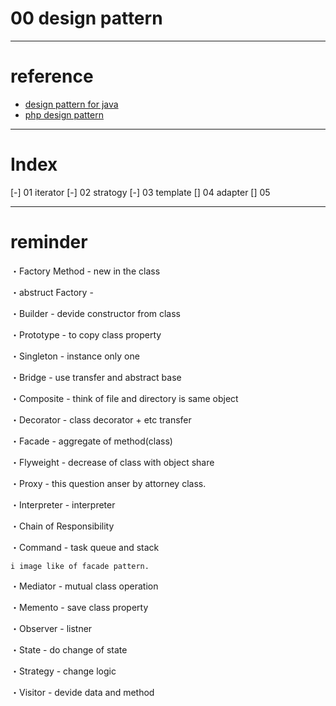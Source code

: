 # 00 design pattern 

---------------

# reference

- [design pattern for java](http://www.techscore.com/tech/DesignPattern/index.html/) 
- [php design pattern](http://d.hatena.ne.jp/shimooka/touch/20141211/1418298136)

---------------

# Index

[-] 01 iterator
[-] 02 stratogy
[-] 03 template
[] 04 adapter
[] 05 


---------------

# reminder

・Factory Method	- new in the class

・abstruct Factory - 

・Builder - devide constructor from class

・Prototype - to copy class property

・Singleton - instance only one

・Bridge - use transfer and abstract base

・Composite - think of file and directory is same object

・Decorator - class decorator + etc transfer

・Facade - aggregate of method(class)

・Flyweight - decrease of class with object share

・Proxy - this question anser by attorney class.

・Interpreter - interpreter



・Chain of Responsibility

・Command - task queue and stack

	i image like of facade pattern.


・Mediator - mutual class operation

・Memento - save class property

・Observer - listner

・State - do change of state

・Strategy - change logic

・Visitor - devide data and method







